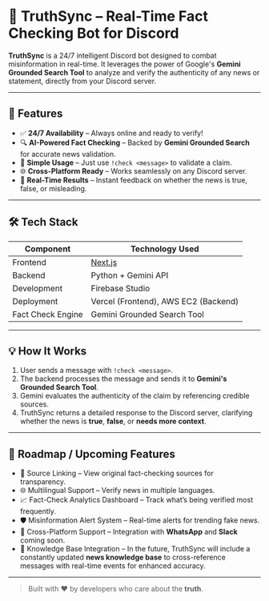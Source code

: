 # 🧠 TruthSync – Real-Time Fact Checking Bot for Discord

**TruthSync** is a 24/7 intelligent Discord bot designed to combat misinformation in real-time. It leverages the power of Google's **Gemini Grounded Search Tool** to analyze and verify the authenticity of any news or statement, directly from your Discord server.

---

## 🚀 Features

- ✅ **24/7 Availability** – Always online and ready to verify!
- 🔍 **AI-Powered Fact Checking** – Backed by **Gemini Grounded Search** for accurate news validation.
- 💬 **Simple Usage** – Just use `!check <message>` to validate a claim.
- 🌐 **Cross-Platform Ready** – Works seamlessly on any Discord server.
- 📡 **Real-Time Results** – Instant feedback on whether the news is true, false, or misleading.

---


## 🛠️ Tech Stack

| Component       | Technology Used                 |
|----------------|----------------------------------|
| Frontend       | [Next.js](https://nextjs.org/)   |
| Backend        | Python + Gemini API              |
| Development    | Firebase Studio                  |
| Deployment     | Vercel (Frontend), AWS EC2 (Backend) |
| Fact Check Engine | Gemini Grounded Search Tool    |

---

## 💡 How It Works

1. User sends a message with `!check <message>`.
2. The backend processes the message and sends it to **Gemini's Grounded Search Tool**.
3. Gemini evaluates the authenticity of the claim by referencing credible sources.
4. TruthSync returns a detailed response to the Discord server, clarifying whether the news is **true**, **false**, or **needs more context**.

---


## 🧪 Roadmap / Upcoming Features

- 🔗 Source Linking – View original fact-checking sources for transparency.
- 🌐 Multilingual Support – Verify news in multiple languages.
- 📈 Fact-Check Analytics Dashboard – Track what’s being verified most frequently.
- 🛡️ Misinformation Alert System – Real-time alerts for trending fake news.
- 🤖 Cross-Platform Support – Integration with **WhatsApp** and **Slack** coming soon.
- 📰 Knowledge Base Integration – In the future, TruthSync will include a constantly updated **news knowledge base** to cross-reference messages with real-time events for enhanced accuracy.


---


> Built with ❤️ by developers who care about the **truth**.

